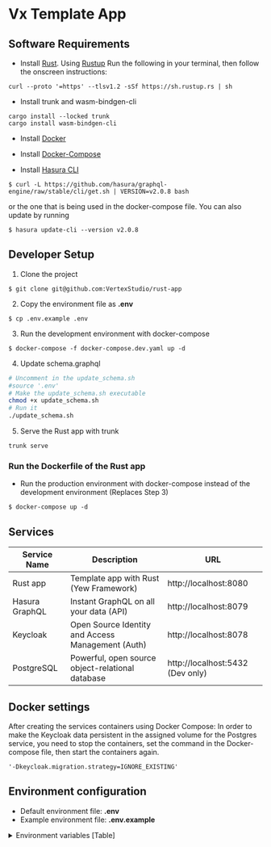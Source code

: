 # Vx Template App

## Software Requirements

- Install [Rust](https://www.rust-lang.org/). Using [Rustup](https://rustup.rs/)
Run the following in your terminal, then follow the onscreen instructions:
```
curl --proto '=https' --tlsv1.2 -sSf https://sh.rustup.rs | sh
```

- Install trunk and wasm-bindgen-cli
```
cargo install --locked trunk
cargo install wasm-bindgen-cli
```

- Install [Docker](https://docs.docker.com/engine/install/ubuntu)

- Install [Docker-Compose](https://docs.docker.com/compose/install)

- Install [Hasura CLI](https://hasura.io/docs/latest/graphql/core/hasura-cli/install-hasura-cli.html)
```
$ curl -L https://github.com/hasura/graphql-engine/raw/stable/cli/get.sh | VERSION=v2.0.8 bash
```
or the one that is being used in the docker-compose file. You can also update by running
```
$ hasura update-cli --version v2.0.8
```

## Developer Setup

1. Clone the project
```
$ git clone git@github.com:VertexStudio/rust-app
```

2. Copy the environment file as **.env**
```
$ cp .env.example .env
```

3. Run the development environment with docker-compose
```
$ docker-compose -f docker-compose.dev.yaml up -d
```

4. Update schema.graphql
```bash
# Uncomment in the update_schema.sh
#source '.env'
# Make the update_schema.sh executable
chmod +x update_schema.sh
# Run it
./update_schema.sh
```

5. Serve the Rust app with trunk
```
trunk serve
```

### Run the Dockerfile of the Rust app

- Run the production environment with docker-compose instead of the development environment (Replaces Step 3)
```
$ docker-compose up -d
```

## Services

| Service Name                | Description                                       | URL                              |
| --------------------------- | ------------------------------------------------  | -------------------------------- |
| Rust app                    | Template app with Rust (Yew Framework)            | http://localhost:8080            |
| Hasura GraphQL              | Instant GraphQL on all your data (API)            | http://localhost:8079            |
| Keycloak                    | Open Source Identity and Access Management (Auth) | http://localhost:8078            |
| PostgreSQL                  | Powerful, open source object-relational database  | http://localhost:5432 (Dev only) |

## Docker settings

After creating the services containers using Docker Compose:
In order to make the Keycloak data persistent in the assigned volume for the Postgres service, you need to stop the containers, set the command in the
Docker-compose file, then start the containers again.
```
'-Dkeycloak.migration.strategy=IGNORE_EXISTING'
```

## Environment configuration

- Default environment file: **.env**
- Example environment file: **.env.example**

<details>
<summary>Environment variables [Table]</summary>

| Variable Name               | Description                             |
| --------------------------- | --------------------------------------- |
| HASURA_ENDPOINT             | Hasura API Url                          |
| HASURA_WS_ENDPOINT          | Hasura WS API Url                       |
| DATABASE_HOST               | Postgres database host                  |
| POSTGRES_USER               | Postgres default user                   |
| POSTGRES_PASSWORD           | Postgres default password               |
| POSTGRES_DB                 | Postgres default database name          |
| DB_VENDOR                   | Database management vendor              |
| DB_ADDR                     | Address of postgres server for Keycloak |
| DB_DATABASE                 | Keycloak postgres database name         |
| DB_SCHEMA                   | Keycloak postgres schema name           |
| DB_PASSWORD                 | Keycloak postgres database password     |
| KEYCLOAK_USER               | Keycloak default username               |
| KEYCLOAK_PASSWORD           | Keycloak default password               |
| HASURA_GRAPHQL_DATABASE_URL | Postgres Database Url                   |
| HASURA_GRAPHQL_ADMIN_SECRET | Hasura GraphQL Admin Secret             |
| KEYCLOAK_PUBLIC_KEY         | Keycloak RS256 public key               |
| HASURA_GRAPHQL_JWT_SECRET   | JWT secret key                          |

</details>
